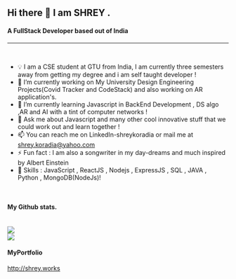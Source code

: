 ## Hi there 👋 I am SHREY . 

#### A FullStack Developer based out of India  

---
<br />

- 💡 I am a CSE student at GTU from India, I am currently three semesters away from  getting my degree and i am self taught developer !                          
- 🔭 I’m currently working on My University Design Engineering Projects(Covid Tracker and CodeStack) and also working on AR application's.
- 🌱 I’m currently learning Javascript in BackEnd Development , DS algo ,AR and AI with a tint of computer networks !
- 💬 Ask me about Javascript and many other cool innovative stuff that we could work out and learn together !
- 📫 You can reach me on LinkedIn-shreykoradia or mail me at shrey.koradia@yahoo.com
- ⚡ Fun fact :   I am also a songwriter in my day-dreams and much inspired by Albert Einstein 
- 🤹 Skills : JavaScript , ReactJS , Nodejs , ExpressJS , SQL , JAVA , Python , MongoDB(NodeJs)!  
<br />

#### My Github stats.
<br />
<img src="https://komarev.com/ghpvc/?username=shreykoradia">
<br />
<img src="https://github-readme-stats.vercel.app/api?username=shreykoradia">
<br />

#### MyPortfolio
http://shrey.works
